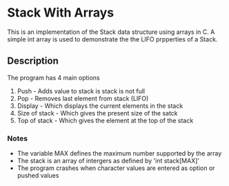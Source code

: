 # Stack With Arrays

This is an implementation of the Stack data structure using arrays in C.
A simple int array is used to demonstrate the the LIFO prpperties of a Stack.

## Description

The program has 4 main options
1. Push - Adds value to stack is stack is not full
2. Pop - Removes last element from stack (LIFO)
3. Display - Which displays the current elements in the stack
4. Size of stack - Which gives the present size of the satck
4. Top of stack - Which gives the element at the top of the stack

### Notes
- The variable MAX defines the maximum number supported by the array
- The stack is an array of intergers as defined by 'int stack[MAX]'
- The program crashes when character values are entered as option or pushed values

